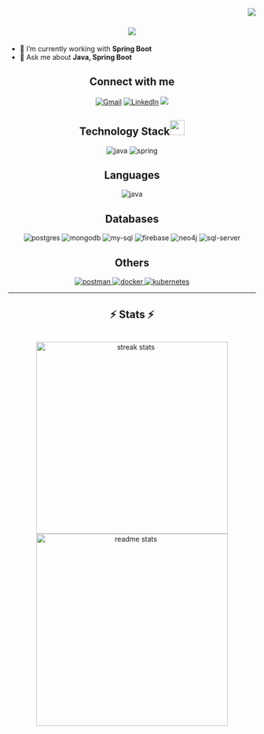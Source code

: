 <img align="right" src="https://visitor-badge.laobi.icu/badge?page_id=salesp07.salesp07" />

<h1 align="center">
    <img src="https://readme-typing-svg.herokuapp.com/?font=Righteous&size=35&center=true&vCenter=true&width=700&height=70&duration=2000&lines=Hi+There!+👋;+I'm+Dung+Nguyen;+A+software+developer+from+Vietnam;" />
</h1>
<ul>
    <li>🌱 I’m currently working with <b>Spring Boot</b> </li>
    <li>💬 Ask me about <b>Java, Spring Boot</b> </li>
</ul>

<!--
**cowd90/cowd90** is a ✨ _special_ ✨ repository because its `README.md` (this file) appears on your GitHub profile.

Here are some ideas to get you started:

- 🔭 I’m currently working on ...
- 🌱 I’m currently learning ...
- 👯 I’m looking to collaborate on ...
- 🤔 I’m looking for help with ...
- 💬 Ask me about ...
- 📫 How to reach me: ...
- 😄 Pronouns: ...
- ⚡ Fun fact: ...
-->

<h2 align="center">Connect with me</h2>
<div align="center">
    <a href="mailto:tienn.dungg.980@gmail.com"><img alt="Gmail"
            src="https://img.shields.io/badge/Gmail-333333?style=for-the-badge&logo=gmail&logoColor=red" /></a>
    <a href="https://www.linkedin.com/in/nguyen-tien-dung-b8a08b234/"><img alt="LinkedIn"
            src="https://img.shields.io/badge/linkedin-%230077B5.svg?style=for-the-badge&logo=linkedin&logoColor=white" /></a>
    <a href="https://cowd90.github.io/My-Portfolio/" target="_blank">
         <img src="https://img.shields.io/badge/Portfolio-FF5722?style=for-the-badge&logo=todoist&logoColor=white" target="_blank" /> <!-- sqlite, safari, google-chrome are other good icon options -->
    </a>
</div>

<h2 align="center">Technology Stack<img src="https://media.giphy.com/media/WUlplcMpOCEmTGBtBW/giphy.gif" width="30">
</h2>
<div align="center">
    <img alt="java"
        src="https://img.shields.io/badge/Java-ED8B00?style=for-the-badge&logo=openjdk&logoColor=white" />
    <img alt="spring"
        src="https://img.shields.io/badge/Spring-6DB33F?style=for-the-badge&logo=spring&logoColor=white" />
</div>

<h2 align="center">Languages</h2>
<div align="center">
    <img alt="java"
        src="https://img.shields.io/badge/java-%23ED8B00.svg?style=for-the-badge&logo=java&logoColor=white" />
</div>

<h2 align="center">Databases</h2>
<div align="center">
    <img alt="postgres"
        src="https://img.shields.io/badge/PostgreSQL-316192?style=for-the-badge&logo=postgresql&logoColor=white" />
    <img alt="mongodb"
        src="https://img.shields.io/badge/MongoDB-47A248?logo=mongodb&logoColor=fff&style=for-the-badge" />
    <img alt="my-sql" 
        src="https://img.shields.io/badge/MySQL-005C84?style=for-the-badge&logo=mysql&logoColor=white" />
    <img alt="firebase" 
        src="https://img.shields.io/badge/Firebase-FFCA28?logo=firebase&logoColor=000&style=for-the-badge" />
    <img alt="neo4j" 
        src="https://img.shields.io/badge/Neo4j-4581C3?logo=neo4j&logoColor=fff&style=for-the-badge" />
    <img alt="sql-server"
        src="https://img.shields.io/badge/sqlserver-316192?style=for-the-badge&logo=sqlserver&logoColor=white" />
</div>

<h2 align="center">Others</h2>
<div align="center">
    <a href="https://postman.com" target="_blank" rel="noreferrer">
        <img src="https://img.shields.io/badge/Postman-FF6C37?logo=postman&logoColor=fff&style=for-the-badge" alt="postman"/>
    </a>
    <a href="https://www.docker.com/" target="_blank" rel="noreferrer">
        <img src="https://img.shields.io/badge/Docker-2496ED?logo=docker&logoColor=fff&style=for-the-badge" alt="docker"/>
    </a>
    <a href="https://kubernetes.io/vi/" target="_blank" rel="noreferrer">
        <img src="https://img.shields.io/badge/Kubernetes-326CE5?logo=kubernetes&logoColor=fff&style=for-the-badge" alt="kubernetes"/>
    </a>
</div>

<hr/>
<h2 align="center">⚡ Stats ⚡</h2>
<br>
<div align=center>
  <img width=390 src="https://github-readme-streak-stats-salesp07.vercel.app/?user=salesp07&count_private=true&theme=react&border_radius=10" alt="streak stats"/>
  <img width=390 src="https://github-readme-stats.vercel.app/api?username=salesp07&count_private=true&show_icons=true&theme=react&rank_icon=github&border_radius=10" alt="readme stats" />
<!--   <br/>
  <img width=325 align="center" src="https://github-readme-stats-salesp07.vercel.app/api/top-langs/?username=salesp07&hide=HTML&langs_count=8&layout=compact&theme=react&border_radius=10&size_weight=0.5&count_weight=0.5&exclude_repo=github-readme-stats" alt="top langs" />
</div> -->
